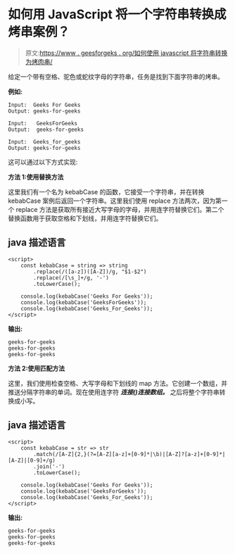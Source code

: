 # 如何用 JavaScript 将一个字符串转换成烤串案例？

> 原文:[https://www . geesforgeks . org/如何使用 javascript 将字符串转换为烤肉串/](https://www.geeksforgeeks.org/how-to-convert-a-string-into-kebab-case-using-javascript/)

给定一个带有空格、驼色或蛇纹字母的字符串，任务是找到下面字符串的烤串。

**例如:**

```
Input:  Geeks For Geeks
Output: geeks-for-geeks

Input:   GeeksForGeeks
Output:  geeks-for-geeks

Input:  Geeks_for_geeks
Output: geeks-for-geeks
```

这可以通过以下方式实现:

**方法 1:使用替换方法**

这里我们有一个名为 kebabCase 的函数，它接受一个字符串，并在转换 kebabCase 案例后返回一个字符串。这里我们使用 replace 方法两次，因为第一个 replace 方法是获取所有接近大写字母的字母，并用连字符替换它们。第二个替换函数用于获取空格和下划线，并用连字符替换它们。

## java 描述语言

```
<script>
    const kebabCase = string => string
        .replace(/([a-z])([A-Z])/g, "$1-$2")
        .replace(/[\s_]+/g, '-')
        .toLowerCase();

    console.log(kebabCase('Geeks For Geeks'));
    console.log(kebabCase('GeeksForGeeks'));
    console.log(kebabCase('Geeks_For_Geeks'));
</script>
```

**输出:**

```
geeks-for-geeks
geeks-for-geeks
geeks-for-geeks
```

**方法 2:使用匹配方法**

这里，我们使用检查空格、大写字母和下划线的 map 方法。它创建一个数组，并推送分隔字符串的单词。现在使用连字符 ***连接()连接数组。*** 之后将整个字符串转换成小写。

## java 描述语言

```
<script>
    const kebabCase = str => str
        .match(/[A-Z]{2,}(?=[A-Z][a-z]+[0-9]*|\b)|[A-Z]?[a-z]+[0-9]*|[A-Z]|[0-9]+/g)
        .join('-')
        .toLowerCase();

    console.log(kebabCase('Geeks For Geeks'));
    console.log(kebabCase('GeeksForGeeks'));
    console.log(kebabCase('Geeks_For_Geeks'));
</script>
```

**输出:**

```
geeks-for-geeks
geeks-for-geeks
geeks-for-geeks
```